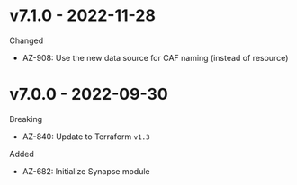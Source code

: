 # v7.1.0 - 2022-11-28

Changed
  * AZ-908: Use the new data source for CAF naming (instead of resource)

# v7.0.0 - 2022-09-30

Breaking
  * AZ-840: Update to Terraform `v1.3`

Added
  * AZ-682: Initialize Synapse module
